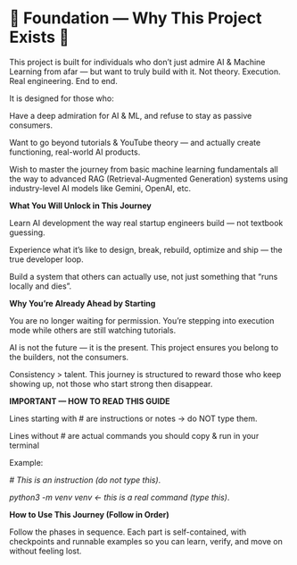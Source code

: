 # 🚀 Foundation — Why This Project Exists 🚀

This project is built for individuals who don’t just admire AI & Machine Learning from afar — but want to truly build with it.
Not theory. Execution. Real engineering. End to end.

It is designed for those who:

Have a deep admiration for AI & ML, and refuse to stay as passive consumers.

Want to go beyond tutorials & YouTube theory — and actually create functioning, real-world AI products.

Wish to master the journey from basic machine learning fundamentals all the way to advanced RAG (Retrieval-Augmented Generation) systems using industry-level AI models like Gemini, OpenAI, etc.


**What You Will Unlock in This Journey**

Learn AI development the way real startup engineers build — not textbook guessing.

Experience what it’s like to design, break, rebuild, optimize and ship — the true developer loop.

Build a system that others can actually use, not just something that “runs locally and dies”.


**Why You’re Already Ahead by Starting**

You are no longer waiting for permission. You’re stepping into execution mode while others are still watching tutorials.

AI is not the future — it is the present. This project ensures you belong to the builders, not the consumers.

Consistency > talent. This journey is structured to reward those who keep showing up, not those who start strong then disappear.

**IMPORTANT — HOW TO READ THIS GUIDE**

Lines starting with # are instructions or notes → do NOT type them.

Lines without # are actual commands you should copy & run in your terminal

Example:

*# This is an instruction (do not type this)*.

*python3 -m venv venv   ← this is a real command (type this)*.


**How to Use This Journey (Follow in Order)**

Follow the phases in sequence. Each part is self-contained, with checkpoints and runnable examples so you can learn, verify, and move on without feeling lost.



